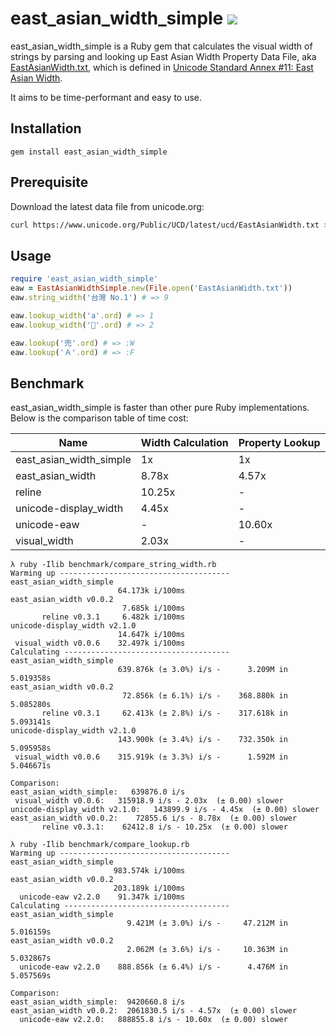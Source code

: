 # east_asian_width_simple ![](https://github.com/tonytonyjan/east_asian_width_simple/actions/workflows/ci.yml/badge.svg)

east_asian_width_simple is a Ruby gem that calculates the visual width of strings by parsing and looking up East Asian Width Property Data File, aka [EastAsianWidth.txt](https://www.unicode.org/Public/UCD/latest/ucd/EastAsianWidth.txt), which is defined in [Unicode Standard Annex #11: East Asian Width](https://www.unicode.org/reports/tr11/).

It aims to be time-performant and easy to use.

## Installation

```
gem install east_asian_width_simple
```

## Prerequisite

Download the latest data file from unicode.org:

```sh
curl https://www.unicode.org/Public/UCD/latest/ucd/EastAsianWidth.txt >EastAsianWidth.txt
```

## Usage

```ruby
require 'east_asian_width_simple'
eaw = EastAsianWidthSimple.new(File.open('EastAsianWidth.txt'))
eaw.string_width('台灣 No.1') # => 9

eaw.lookup_width('a'.ord) # => 1
eaw.lookup_width('🐞'.ord) # => 2

eaw.lookup('兜'.ord) # => :W
eaw.lookup('Ａ'.ord) # => :F
```

## Benchmark

east_asian_width_simple is faster than other pure Ruby implementations. Below is the comparison table of time cost:

| Name                    | Width Calculation | Property Lookup |
| ----------------------- | ----------------- | --------------- |
| east_asian_width_simple | 1x                | 1x              |
| east_asian_width        | 8.78x             | 4.57x           |
| reline                  | 10.25x            | -               |
| unicode-display_width   | 4.45x             | -               |
| unicode-eaw             | -                 | 10.60x          |
| visual_width            | 2.03x             | -               |

[east_asian_width]: https://github.com/zhangkaizhao/east_asian_width
[reline]: https://github.com/ruby/reline/blob/master/lib/reline/unicode.rb
[unicode-display_width]: https://github.com/janlelis/unicode-display_width
[unicode]: https://github.com/takahashim/unicode-eaw
[visual_width]: https://github.com/gfx/visual_width.rb

```
λ ruby -Ilib benchmark/compare_string_width.rb
Warming up --------------------------------------
east_asian_width_simple
                        64.173k i/100ms
east_asian_width v0.0.2
                         7.685k i/100ms
       reline v0.3.1     6.482k i/100ms
unicode-display_width v2.1.0
                        14.647k i/100ms
 visual_width v0.0.6    32.497k i/100ms
Calculating -------------------------------------
east_asian_width_simple
                        639.876k (± 3.0%) i/s -      3.209M in   5.019358s
east_asian_width v0.0.2
                         72.856k (± 6.1%) i/s -    368.880k in   5.085280s
       reline v0.3.1     62.413k (± 2.8%) i/s -    317.618k in   5.093141s
unicode-display_width v2.1.0
                        143.900k (± 3.4%) i/s -    732.350k in   5.095958s
 visual_width v0.0.6    315.919k (± 3.3%) i/s -      1.592M in   5.046671s

Comparison:
east_asian_width_simple:   639876.0 i/s
 visual_width v0.0.6:   315918.9 i/s - 2.03x  (± 0.00) slower
unicode-display_width v2.1.0:   143899.9 i/s - 4.45x  (± 0.00) slower
east_asian_width v0.0.2:    72855.6 i/s - 8.78x  (± 0.00) slower
       reline v0.3.1:    62412.8 i/s - 10.25x  (± 0.00) slower
```

```
λ ruby -Ilib benchmark/compare_lookup.rb
Warming up --------------------------------------
east_asian_width_simple
                       983.574k i/100ms
east_asian_width v0.0.2
                       203.189k i/100ms
  unicode-eaw v2.2.0    91.347k i/100ms
Calculating -------------------------------------
east_asian_width_simple
                          9.421M (± 3.0%) i/s -     47.212M in   5.016159s
east_asian_width v0.0.2
                          2.062M (± 3.6%) i/s -     10.363M in   5.032867s
  unicode-eaw v2.2.0    888.856k (± 6.4%) i/s -      4.476M in   5.057569s

Comparison:
east_asian_width_simple:  9420660.8 i/s
east_asian_width v0.0.2:  2061830.5 i/s - 4.57x  (± 0.00) slower
  unicode-eaw v2.2.0:   888855.8 i/s - 10.60x  (± 0.00) slower
```
